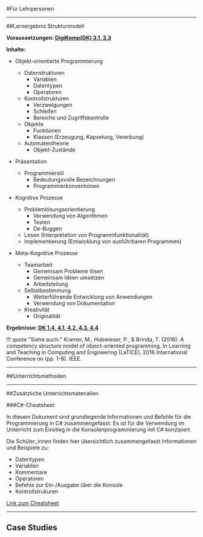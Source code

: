 #Für Lehrpersonen

---


##Lernergebnis Strukturmodell

**Voraussetzungen: [DigiKomp(DK) 3.1, 3.3](https://digikomp.at/index.php?id=585&L=0)** 

**Inhalte:**

* Objekt-orientierte Programmierung
    * Datenstrukturen
        * Variablen
        * Datentypen
        * Operatoren
    * Kontrollstrukturen
        * Verzweigungen
        * Schleifen
        * Bereiche und Zugriffskontrolle
    * Objekte
        * Funktionen
        * Klassen (Erzeugung, Kapselung, Vererbung)
    * Automatentheorie
        * Objekt-Zustände


* Präsentation
    * Programmierstil
        * Bedeutungsvolle Bezeichnungen
        * Programmierkonventionen


* Kognitive Prozesse
    * Problemlösungsorientierung
        * Verwendung von Algorithmen
        * Testen
        * De-Buggen
	* Lesen (Interpretation von Programmfunktionalität)
    * Implementierung (Entwicklung von ausführbaren Programmen)


* Meta-Kognitive Prozesse
    * Teamarbeit
        * Gemeinsam Probleme lösen
        * Gemeinsam Ideen umsetzen
        * Arbeitsteilung
    * Selbstbestimmung
        * Weiterführende Entwicklung von Anwendungen
        * Verwendung von Dokumentation
    * Kreativität
        * Originalität
		

**Ergebnisse: [DK 1.4, 4.1, 4.2, 4.3, 4.4](https://digikomp.at/index.php?id=585&L=0)**


!!! quote "Siehe auch:" 
    Kramer, M., Hubwieser, P., & Brinda, T. (2016). A competency structure model of object-oriented programming. In Learning and Teaching in Computing and Engineering (LaTICE), 2016 International Conference on (pp. 1-8). IEEE.

--- 

##Unterrichtsmethoden

---

##Zusätzliche Unterrichtsmaterialien

###C#-Cheatsheet

In diesem Dokument sind grundlegende Informationen und Befehle für die Programmierung in C# zusammengefasst. Es ist für die Verwendung im Unterricht zum Einstieg in die Konsolenprogrammierung mit C# konzipiert.  

Die Schüler_innen finden hier übersichtlich zusammengefasst Informationen und Beispiele zu:

* Datentypen
* Variablen
* Kommentare
* Operatoren
* Befehle zur Ein-/Ausgabe über die Konsole
* Kontrollstrukuren

[Link zum Cheatsheet](https://docs.google.com/document/d/1Yz8Mu2px40cTVEKozI4FnQ4GlAeDKEwozIZAPn7FCY4/edit?usp=sharing)

---

## Case Studies
